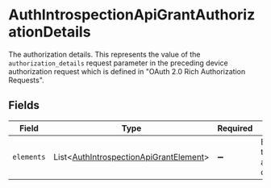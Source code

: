 # AuthIntrospectionApiGrantAuthorizationDetails

The authorization details. This represents the value of the `authorization_details`
request parameter in the preceding device authorization request which is defined in
"OAuth 2.0 Rich Authorization Requests".



## Fields

| Field                                                                                                  | Type                                                                                                   | Required                                                                                               | Description                                                                                            |
| ------------------------------------------------------------------------------------------------------ | ------------------------------------------------------------------------------------------------------ | ------------------------------------------------------------------------------------------------------ | ------------------------------------------------------------------------------------------------------ |
| `elements`                                                                                             | List\<[AuthIntrospectionApiGrantElement](../../models/operations/AuthIntrospectionApiGrantElement.md)> | :heavy_minus_sign:                                                                                     | Elements of this authorization details.<br/>                                                           |